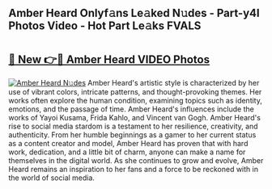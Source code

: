 ## Amber Heard Onlyf𝚊ns Le𝚊ked N𝚞des - Part-y4I Photos Video - Hot Part Le𝚊ks FVALS

# <h2><a href="http://ab75310.deff.icu/?id=Amber+Heard">🔗 New 👉🔴 Amber Heard VIDEO Photos</a></h2>

[![Amber Heard N𝚞des](https://i.imgur.com/rIISA9y.gif)](http://ab75310.deff.icu/?id=Amber+Heard)
Amber Heard's artistic style is characterized by her use of vibrant colors, intricate patterns, and thought-provoking themes. Her works often explore the human condition, examining topics such as identity, emotions, and the passage of time. Amber Heard's influences include the works of Yayoi Kusama, Frida Kahlo, and Vincent van Gogh. Amber Heard's rise to social media stardom is a testament to her resilience, creativity, and authenticity. From her humble beginnings as a gamer to her current status as a content creator and model, Amber Heard has proven that with hard work, dedication, and a little bit of charm, anyone can make a name for themselves in the digital world. As she continues to grow and evolve, Amber Heard remains an inspiration to her fans and a force to be reckoned with in the world of social media.
